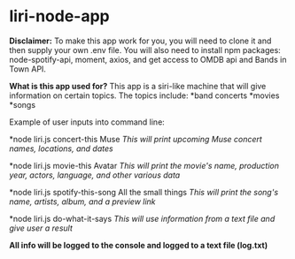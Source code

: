# liri-node-app

**Disclaimer:**
To make this app work for you, you will need to clone it and then supply your own .env file. You will also need to install npm packages: node-spotify-api, moment, axios, and get access to OMDB api and Bands in Town API.

**What is this app used for?**
This app is a siri-like machine that will give information on certain topics. The topics include:
*band concerts
*movies
*songs

Example of user inputs into command line:

*node liri.js concert-this Muse
*This will print upcoming Muse concert names, locations, and dates*

*node liri.js movie-this Avatar
*This will print the movie's name, production year, actors, language, and other various data*

*node liri.js spotify-this-song All the small things
*This will print the song's name, artists, album, and a preview link*

*node liri.js do-what-it-says
*This will use information from a text file and give user a result*



**All info will be logged to the console and logged to a text file (log.txt)**



